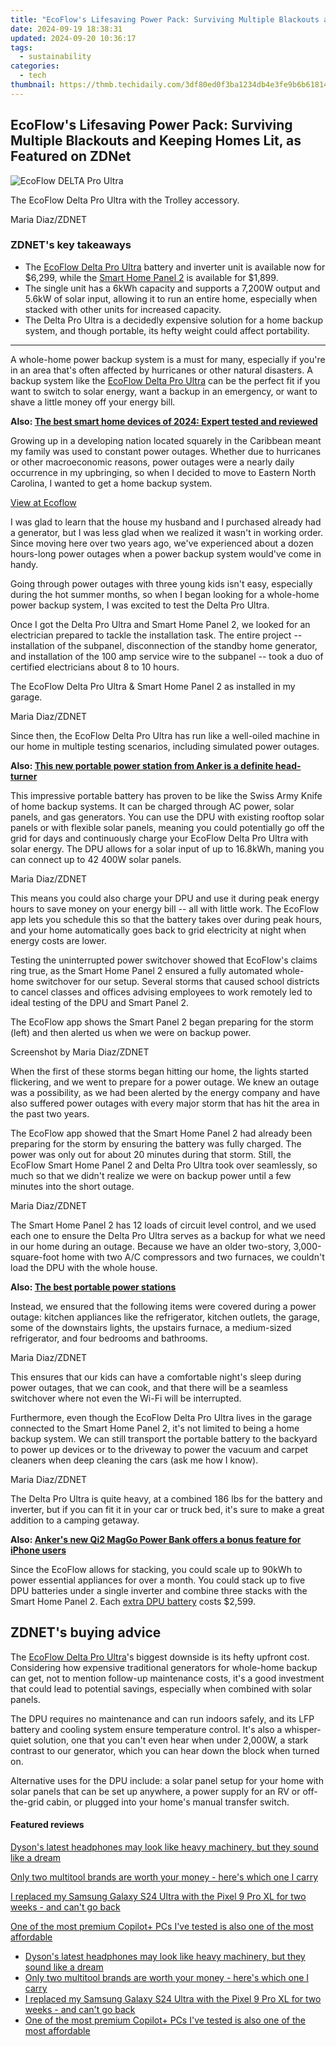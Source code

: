```yaml
---
title: "EcoFlow's Lifesaving Power Pack: Surviving Multiple Blackouts and Keeping Homes Lit, as Featured on ZDNet"
date: 2024-09-19 18:38:31
updated: 2024-09-20 10:36:17
tags:
  - sustainability
categories:
  - tech
thumbnail: https://thmb.techidaily.com/3df80ed0f3ba1234db4e3fe9b6b618140f5c8ecbd00a02e86f21f161aa5eef49.jpg
---
```


## EcoFlow's Lifesaving Power Pack: Surviving Multiple Blackouts and Keeping Homes Lit, as Featured on ZDNet

![EcoFlow DELTA Pro Ultra](https://www.zdnet.com/a/img/resize/529db7ff88687d76e441f04c6f90a9baba1af485/2024/01/09/86a4db5b-0621-4884-bbf9-f0d357bea594/dpu1.jpg?auto=webp&width=1280)

The EcoFlow Delta Pro Ultra with the Trolley accessory.

Maria Diaz/ZDNET

### ZDNET's key takeaways  

* The [EcoFlow Delta Pro Ultra](https://www.amazon.com/EF-ECOFLOW-Expandable-Generator-Emergency/dp/B0CQXMZ5BK?tag=zdnet-buy-button-20) battery and inverter unit is available now for $6,299, while the [Smart Home Panel 2](https://www.amazon.com/EF-ECOFLOW-Smart-Home-Panel/dp/B0D14H686R?tag=zdnet-buy-button-20) is available for $1,899.
* The single unit has a 6kWh capacity and supports a 7,200W output and 5.6kW of solar input, allowing it to run an entire home, especially when stacked with other units for increased capacity.
* The Delta Pro Ultra is a decidedly expensive solution for a home backup system, and though portable, its hefty weight could affect portability.

---

A whole-home power backup system is a must for many, especially if you're in an area that's often affected by hurricanes or other natural disasters. A backup system like the [EcoFlow Delta Pro Ultra](https://www.amazon.com/EF-ECOFLOW-Expandable-Generator-Emergency/dp/B0CQXMZ5BK?tag=zdnet-buy-button-20) can be the perfect fit if you want to switch to solar energy, want a backup in an emergency, or want to shave a little money off your energy bill. 

**Also: [The best smart home devices of 2024: Expert tested and reviewed](https://www.zdnet.com/home-and-office/smart-home/best-smart-home-device/)**

Growing up in a developing nation located squarely in the Caribbean meant my family was used to constant power outages. Whether due to hurricanes or other macroeconomic reasons, power outages were a nearly daily occurrence in my upbringing, so when I decided to move to Eastern North Carolina, I wanted to get a home backup system. 

[View at Ecoflow](https://www.ecoflow.com/us/delta-pro-ultra)

I was glad to learn that the house my husband and I purchased already had a generator, but I was less glad when we realized it wasn't in working order. Since moving here over two years ago, we've experienced about a dozen hours-long power outages when a power backup system would've come in handy.

Going through power outages with three young kids isn't easy, especially during the hot summer months, so when I began looking for a whole-home power backup system, I was excited to test the Delta Pro Ultra. 

Once I got the Delta Pro Ultra and Smart Home Panel 2, we looked for an electrician prepared to tackle the installation task. The entire project -- installation of the subpanel, disconnection of the standby home generator, and installation of the 100 amp service wire to the subpanel -- took a duo of certified electricians about 8 to 10 hours. 

The EcoFlow Delta Pro Ultra & Smart Home Panel 2 as installed in my garage. 

Maria Diaz/ZDNET

Since then, the EcoFlow Delta Pro Ultra has run like a well-oiled machine in our home in multiple testing scenarios, including simulated power outages.

**Also: [This new portable power station from Anker is a definite head-turner](https://www.zdnet.com/home-and-office/energy/anker-solix-c800-plus-portable-power-station/)**

This impressive portable battery has proven to be like the Swiss Army Knife of home backup systems. It can be charged through AC power, solar panels, and gas generators. You can use the DPU with existing rooftop solar panels or with flexible solar panels, meaning you could potentially go off the grid for days and continuously charge your EcoFlow Delta Pro Ultra with solar energy. The DPU allows for a solar input of up to 16.8kWh, maning you can connect up to 42 400W solar panels. 

Maria Diaz/ZDNET

This means you could also charge your DPU and use it during peak energy hours to save money on your energy bill -- all with little work. The EcoFlow app lets you schedule this so that the battery takes over during peak hours, and your home automatically goes back to grid electricity at night when energy costs are lower. 

Testing the uninterrupted power switchover showed that EcoFlow's claims ring true, as the Smart Home Panel 2 ensured a fully automated whole-home switchover for our setup. Several storms that caused school districts to cancel classes and offices advising employees to work remotely led to ideal testing of the DPU and Smart Panel 2.

The EcoFlow app shows the Smart Panel 2 began preparing for the storm (left) and then alerted us when we were on backup power.

Screenshot by Maria Diaz/ZDNET

When the first of these storms began hitting our home, the lights started flickering, and we went to prepare for a power outage. We knew an outage was a possibility, as we had been alerted by the energy company and have also suffered power outages with every major storm that has hit the area in the past two years.

The EcoFlow app showed that the Smart Home Panel 2 had already been preparing for the storm by ensuring the battery was fully charged. The power was only out for about 20 minutes during that storm. Still, the EcoFlow Smart Home Panel 2 and Delta Pro Ultra took over seamlessly, so much so that we didn't realize we were on backup power until a few minutes into the short outage. 

Maria Diaz/ZDNET

The Smart Home Panel 2 has 12 loads of circuit level control, and we used each one to ensure the Delta Pro Ultra serves as a backup for what we need in our home during an outage. Because we have an older two-story, 3,000-square-foot home with two A/C compressors and two furnaces, we couldn't load the DPU with the whole house. 

**Also: [The best portable power stations](https://www.zdnet.com/home-and-office/energy/best-portable-power-station/)**

Instead, we ensured that the following items were covered during a power outage: kitchen appliances like the refrigerator, kitchen outlets, the garage, some of the downstairs lights, the upstairs furnace, a medium-sized refrigerator, and four bedrooms and bathrooms.

Maria Diaz/ZDNET

This ensures that our kids can have a comfortable night's sleep during power outages, that we can cook, and that there will be a seamless switchover where not even the Wi-Fi will be interrupted.

Furthermore, even though the EcoFlow Delta Pro Ultra lives in the garage connected to the Smart Home Panel 2, it's not limited to being a home backup system. We can still transport the portable battery to the backyard to power up devices or to the driveway to power the vacuum and carpet cleaners when deep cleaning the cars (ask me how I know).

Maria Diaz/ZDNET

The Delta Pro Ultra is quite heavy, at a combined 186 lbs for the battery and inverter, but if you can fit it in your car or truck bed, it's sure to make a great addition to a camping getaway.

**Also: [Anker's new Qi2 MagGo Power Bank offers a bonus feature for iPhone users](https://www.zdnet.com/article/ankers-new-qi2-maggo-power-bank-offers-a-bonus-feature-for-iphone-users/)**

Since the EcoFlow allows for stacking, you could scale up to 90kWh to power essential appliances for over a month. You could stack up to five DPU batteries under a single inverter and combine three stacks with the Smart Home Panel 2\. Each [extra DPU battery](https://www.amazon.com/EF-ECOFLOW-Battery-Expandable-Emergency/dp/B0CQXLCK75?tag=zdnet-buy-button-20) costs $2,599.

## ZDNET's buying advice

The [EcoFlow Delta Pro Ultra](https://www.amazon.com/EF-ECOFLOW-Expandable-Generator-Emergency/dp/B0CQXMZ5BK?tag=zdnet-buy-button-20)'s biggest downside is its hefty upfront cost. Considering how expensive traditional generators for whole-home backup can get, not to mention follow-up maintenance costs, it's a good investment that could lead to potential savings, especially when combined with solar panels.

The DPU requires no maintenance and can run indoors safely, and its LFP battery and cooling system ensure temperature control. It's also a whisper-quiet solution, one that you can't even hear when under 2,000W, a stark contrast to our generator, which you can hear down the block when turned on.

Alternative uses for the DPU include: a solar panel setup for your home with solar panels that can be set up anywhere, a power supply for an RV or off-the-grid cabin, or plugged into your home's manual transfer switch.

#### Featured reviews

[Dyson's latest headphones may look like heavy machinery, but they sound like a dream](https://www.zdnet.com/article/dysons-latest-headphones-may-look-like-a-piece-of-heavy-machinery-but-sound-like-a-dream/ "Dyson's latest headphones may look like heavy machinery, but they sound like a dream")

[Only two multitool brands are worth your money - here's which one I carry](https://www.zdnet.com/article/only-two-multitool-brands-are-worth-your-money-heres-which-one-i-carry/ "Only two multitool brands are worth your money - here's which one I carry")

[I replaced my Samsung Galaxy S24 Ultra with the Pixel 9 Pro XL for two weeks - and can't go back](https://www.zdnet.com/article/i-replaced-my-samsung-galaxy-s24-ultra-with-the-pixel-9-pro-xl-for-two-weeks-and-cant-go-back/ "I replaced my Samsung Galaxy S24 Ultra with the Pixel 9 Pro XL for two weeks - and can't go back")

[One of the most premium Copilot+ PCs I've tested is also one of the most affordable](https://www.zdnet.com/article/one-of-the-most-premium-copilot-pcs-ive-tested-is-also-one-of-the-most-affordable/ "One of the most premium Copilot+ PCs I've tested is also one of the most affordable")

* [Dyson's latest headphones may look like heavy machinery, but they sound like a dream](https://www.zdnet.com/article/dysons-latest-headphones-may-look-like-a-piece-of-heavy-machinery-but-sound-like-a-dream/ "Dyson's latest headphones may look like heavy machinery, but they sound like a dream")
* [Only two multitool brands are worth your money - here's which one I carry](https://www.zdnet.com/article/only-two-multitool-brands-are-worth-your-money-heres-which-one-i-carry/ "Only two multitool brands are worth your money - here's which one I carry")
* [I replaced my Samsung Galaxy S24 Ultra with the Pixel 9 Pro XL for two weeks - and can't go back](https://www.zdnet.com/article/i-replaced-my-samsung-galaxy-s24-ultra-with-the-pixel-9-pro-xl-for-two-weeks-and-cant-go-back/ "I replaced my Samsung Galaxy S24 Ultra with the Pixel 9 Pro XL for two weeks - and can't go back")
* [One of the most premium Copilot+ PCs I've tested is also one of the most affordable](https://www.zdnet.com/article/one-of-the-most-premium-copilot-pcs-ive-tested-is-also-one-of-the-most-affordable/ "One of the most premium Copilot+ PCs I've tested is also one of the most affordable")

<ins class="adsbygoogle"
     style="display:block"
     data-ad-format="autorelaxed"
     data-ad-client="ca-pub-7571918770474297"
     data-ad-slot="1223367746"></ins>



<ins class="adsbygoogle"
     style="display:block"
     data-ad-client="ca-pub-7571918770474297"
     data-ad-slot="8358498916"
     data-ad-format="auto"
     data-full-width-responsive="true"></ins>
